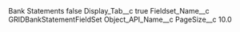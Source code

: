 <?xml version="1.0" encoding="UTF-8"?>
<CustomMetadata xmlns="http://soap.sforce.com/2006/04/metadata" xmlns:xsi="http://www.w3.org/2001/XMLSchema-instance" xmlns:xsd="http://www.w3.org/2001/XMLSchema">
    <label>Bank Statements</label>
    <protected>false</protected>
    <values>
        <field>Display_Tab__c</field>
        <value xsi:type="xsd:boolean">true</value>
    </values>
    <values>
        <field>Fieldset_Name__c</field>
        <value xsi:type="xsd:string">GRIDBankStatementFieldSet</value>
    </values>
    <values>
        <field>Object_API_Name__c</field>
        <value xsi:nil="true"/>
    </values>
    <values>
        <field>PageSize__c</field>
        <value xsi:type="xsd:double">10.0</value>
    </values>
</CustomMetadata>

